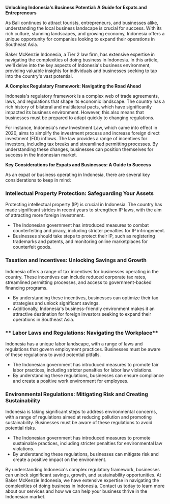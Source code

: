**Unlocking Indonesia's Business Potential: A Guide for Expats and Entrepreneurs**

As Bali continues to attract tourists, entrepreneurs, and businesses alike, understanding the local business landscape is crucial for success. With its rich culture, stunning landscapes, and growing economy, Indonesia offers a unique opportunity for companies looking to expand their operations in Southeast Asia.

Baker McKenzie Indonesia, a Tier 2 law firm, has extensive expertise in navigating the complexities of doing business in Indonesia. In this article, we'll delve into the key aspects of Indonesia's business environment, providing valuable insights for individuals and businesses seeking to tap into the country's vast potential.

**A Complex Regulatory Framework: Navigating the Road Ahead**

Indonesia's regulatory framework is a complex web of trade agreements, laws, and regulations that shape its economic landscape. The country has a rich history of bilateral and multilateral pacts, which have significantly impacted its business environment. However, this also means that businesses must be prepared to adapt quickly to changing regulations.

For instance, Indonesia's new Investment Law, which came into effect in 2020, aims to simplify the investment process and increase foreign direct investment (FDI) inflows. The law provides a range of incentives for investors, including tax breaks and streamlined permitting processes. By understanding these changes, businesses can position themselves for success in the Indonesian market.

**Key Considerations for Expats and Businesses: A Guide to Success**

As an expat or business operating in Indonesia, there are several key considerations to keep in mind:

### **Intellectual Property Protection: Safeguarding Your Assets**

Protecting intellectual property (IP) is crucial in Indonesia. The country has made significant strides in recent years to strengthen IP laws, with the aim of attracting more foreign investment.

*   The Indonesian government has introduced measures to combat counterfeiting and piracy, including stricter penalties for IP infringement.
*   Businesses should take steps to protect their IP, such as registering trademarks and patents, and monitoring online marketplaces for counterfeit goods.

### **Taxation and Incentives: Unlocking Savings and Growth**

Indonesia offers a range of tax incentives for businesses operating in the country. These incentives can include reduced corporate tax rates, streamlined permitting processes, and access to government-backed financing programs.

*   By understanding these incentives, businesses can optimize their tax strategies and unlock significant savings.
*   Additionally, Indonesia's business-friendly environment makes it an attractive destination for foreign investors seeking to expand their operations in Southeast Asia.

### ** Labor Laws and Regulations: Navigating the Workplace**

Indonesia has a unique labor landscape, with a range of laws and regulations that govern employment practices. Businesses must be aware of these regulations to avoid potential pitfalls.

*   The Indonesian government has introduced measures to promote fair labor practices, including stricter penalties for labor law violations.
*   By understanding these regulations, businesses can ensure compliance and create a positive work environment for employees.

### **Environmental Regulations: Mitigating Risk and Creating Sustainability**

Indonesia is taking significant steps to address environmental concerns, with a range of regulations aimed at reducing pollution and promoting sustainability. Businesses must be aware of these regulations to avoid potential risks.

*   The Indonesian government has introduced measures to promote sustainable practices, including stricter penalties for environmental law violations.
*   By understanding these regulations, businesses can mitigate risk and create a positive impact on the environment.

By understanding Indonesia's complex regulatory framework, businesses can unlock significant savings, growth, and sustainability opportunities. At Baker McKenzie Indonesia, we have extensive expertise in navigating the complexities of doing business in Indonesia. Contact us today to learn more about our services and how we can help your business thrive in the Indonesian market.